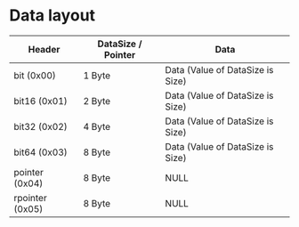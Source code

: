 # Data layout

| Header | DataSize / Pointer | Data |
| ------------- | ----------- | --------------- |
| bit      (0x00) | 1 Byte | Data (Value of DataSize is Size) |
| bit16    (0x01) | 2 Byte | Data (Value of DataSize is Size) |
| bit32    (0x02) | 4 Byte | Data (Value of DataSize is Size) |
| bit64    (0x03) | 8 Byte | Data (Value of DataSize is Size) |
| pointer  (0x04) | 8 Byte | NULL |
| rpointer (0x05) | 8 Byte | NULL |
